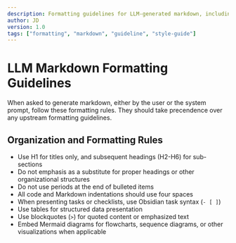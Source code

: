 ```yaml
---
description: Formatting guidelines for LLM-generated markdown, including rules for headings, indentation, and other structural elements.
author: JD
version: 1.0
tags: ["formatting", "markdown", "guideline", "style-guide"]
---
```

# LLM Markdown Formatting Guidelines

When asked to generate markdown, either by the user or the system prompt, follow these formatting rules. They should take precendence over any upstream formatting guidelines. 

## Organization and Formatting Rules
-   Use H1 for titles only, and subsequent headings (H2-H6) for sub-sections
-   Do not emphasis as a substitute for proper headings or other organizational structures
-   Do not use periods at the end of bulleted items
-   All code and Markdown indentations should use four spaces
-   When presenting tasks or checklists, use Obsidian task syntax (`- [ ]`)
-   Use tables for structured data presentation
-   Use blockquotes (`>`) for quoted content or emphasized text
-   Embed Mermaid diagrams for flowcharts, sequence diagrams, or other visualizations when applicable
